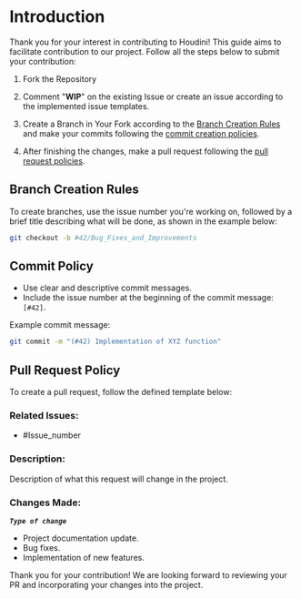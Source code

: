 # Introduction

Thank you for your interest in contributing to Houdini! This guide aims to facilitate contribution to our project. Follow all the steps below to submit your contribution:

1. Fork the Repository
2. Comment "**WIP**" on the existing Issue or create an issue according to the implemented issue templates.
3. Create a Branch in Your Fork according to the [Branch Creation Rules](#branch-creation-rules) and make your commits following the [commit creation policies](#commit-policy).

4. After finishing the changes, make a pull request following the [pull request policies](#pull-request-policy).



## Branch Creation Rules

To create branches, use the issue number you're working on, followed by a brief title describing what will be done, as shown in the example below:

```bash
git checkout -b #42/Bug_Fixes_and_Improvements
```

## Commit Policy

* Use clear and descriptive commit messages.
* Include the issue number at the beginning of the commit message: `[#42]`.
  
Example commit message:
```bash
git commit -m "(#42) Implementation of XYZ function"
```

## Pull Request Policy

To create a pull request, follow the defined template below:

### Related Issues:
- #Issue_number

### Description:
Description of what this request will change in the project.

### Changes Made:
_**`Type of change`**_
- Project documentation update.
- Bug fixes.
- Implementation of new features.


Thank you for your contribution! We are looking forward to reviewing your PR and incorporating your changes into the project.